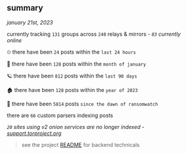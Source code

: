 
## summary
_january 21st, 2023_

currently tracking `131` groups across `240` relays & mirrors - _`83` currently online_

⏲ there have been `24` posts within the `last 24 hours`

🦈 there have been `128` posts within the `month of january`

🪐 there have been `812` posts within the `last 90 days`

🏚 there have been `128` posts within the `year of 2023`

🦕 there have been `5814` posts `since the dawn of ransomwatch`

there are `66` custom parsers indexing posts

_`20` sites using v2 onion services are no longer indexed - [support.torproject.org](https://support.torproject.org/onionservices/v2-deprecation/)_

> see the project [README](https://github.com/joshhighet/ransomwatch#ransomwatch--) for backend technicals
